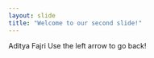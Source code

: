 ```yaml
---
layout: slide
title: "Welcome to our second slide!"
---
```

Aditya Fajri
Use the left arrow to go back!
